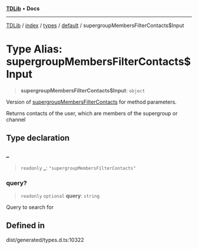 [**TDLib**](../../../../../../README.md) • **Docs**

***

[TDLib](../../../../../../modules.md) / [index](../../../../../README.md) / [types](../../../README.md) / [default](../README.md) / supergroupMembersFilterContacts$Input

# Type Alias: supergroupMembersFilterContacts$Input

> **supergroupMembersFilterContacts$Input**: `object`

Version of [supergroupMembersFilterContacts](supergroupMembersFilterContacts.md) for method parameters.

Returns contacts of the user, which are members of the supergroup or channel

## Type declaration

### \_

> `readonly` **\_**: `"supergroupMembersFilterContacts"`

### query?

> `readonly` `optional` **query**: `string`

Query to search for

## Defined in

dist/generated/types.d.ts:10322

